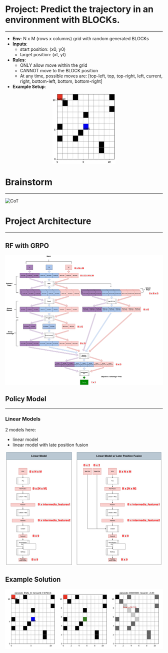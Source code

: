 # Project: Predict the trajectory in an environment with BLOCKs.
----
- **Env**: N x M (rows x columns) grid with random generated BLOCKs
- **Inputs**:
  - start position: (x0, y0)
  - target position: (xt, yt)
- **Rules**:
  - ONLY allow move within the grid
  - CANNOT move to the BLOCK position
  - At any time, possible moves are:
     [top-left, top, top-right,
      left, current, right,
      bottom-left, bottom, bottom-right]
- **Example Setup**:
<p align="center">
    <img src="doc/example_setup1.png" alt="Description" width="200">
</p>

# Brainstorm 
---
![CoT](doc/brainstorm20250508.jpg)

# Project Architecture
---
## RF with GRPO
![RF GRPO Architecture](doc/RF_GRPO.drawio.svg)

## Policy Model
----
### Linear Models
2 models here: 
 - linear model
 - linear model with late position fusion
<p align="center">
    <img src="doc/RF_GRPO_Grid_Move_Prediction_Linear_Model.drawio.svg" alt="RF GRPO Grid Move Prediction Linear Models" width="500">
</p>

## Example Solution
<p align="center">
    <img src="doc/example_solution1.png" alt="Description" width="600">
</p>
